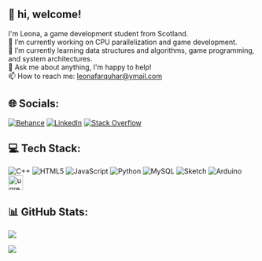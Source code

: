 ## 🎀 hi, welcome!<br>
I'm Leona, a game development student from Scotland.<br>
🌺 I’m currently working on CPU parallelization and game development.<br>
🌱 I’m currently learning data structures and algorithms, game programming, and system architectures.<br>
💬 Ask me about anything, I'm happy to help! <br>
📫 How to reach me: leonafarquhar@ymail.com

## 🌐 Socials:
[![Behance](https://img.shields.io/badge/Behance-1769ff?logo=behance&logoColor=white)](https://behance.net/leonafarquhar) [![LinkedIn](https://img.shields.io/badge/LinkedIn-%230077B5.svg?logo=linkedin&logoColor=white)](https://linkedin.com/in/leona-farquhar-7924232b7) [![Stack Overflow](https://img.shields.io/badge/-Stackoverflow-FE7A16?logo=stack-overflow&logoColor=white)](https://stackoverflow.com/users/leonafq) 

## 💻 Tech Stack:
![C++](https://img.shields.io/badge/c++-%2300599C.svg?style=for-the-badge&logo=c%2B%2B&logoColor=white) ![HTML5](https://img.shields.io/badge/html5-%23E34F26.svg?style=for-the-badge&logo=html5&logoColor=white) ![JavaScript](https://img.shields.io/badge/javascript-%23323330.svg?style=for-the-badge&logo=javascript&logoColor=%23F7DF1E) ![Python](https://img.shields.io/badge/python-3670A0?style=for-the-badge&logo=python&logoColor=ffdd54) ![MySQL](https://img.shields.io/badge/mysql-%2300000f.svg?style=for-the-badge&logo=mysql&logoColor=white) ![Sketch](https://img.shields.io/badge/Sketch-FFB387?style=for-the-badge&logo=sketch&logoColor=black) ![Arduino](https://img.shields.io/badge/-Arduino-00979D?style=for-the-badge&logo=Arduino&logoColor=white)
<a href="https://unrealengine.com/" target="_blank" rel="noreferrer"> <img src="https://raw.githubusercontent.com/kenangundogan/fontisto/036b7eca71aab1bef8e6a0518f7329f13ed62f6b/icons/svg/brand/unreal-engine.svg" alt="unreal" width="30" height="30"/> </a> </p>

## 📊 GitHub Stats:
![](https://github-readme-stats.vercel.app/api?username=leofq&theme=dark&hide_border=false&include_all_commits=false&count_private=false)<br/>

[![](https://visitcount.itsvg.in/api?id=leofq&icon=0&color=10)](https://visitcount.itsvg.in)

<!-- Proudly created with GPRM ( https://gprm.itsvg.in ) -->
